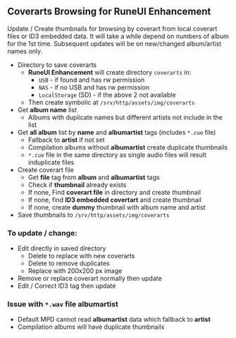 ## Coverarts Browsing for RuneUI Enhancement

Update / Create thumbnails for browsing by coverart from local coverart files or ID3 embedded data. It will take a while depend on numbers of album for the 1st time. Subsequent updates will be on new/changed album/artist names only.
- Directory to save coverarts
	- **RuneUI Enhancement** will create directory `coverarts` in:
		- `USB` - if found and has rw permission
		- `NAS` - if no USB and has rw permission
		- `LocalStorage` (SD) - if the above 2 not available
	- Then create symbolic at `/srv/http/assets/img/coverarts`
- Get **album name** list
	- Albums with duplicate names but different artists not include in the list
- Get **all album** list by **name** and **albumartist** tags (includes `*.cue` file)
	- Fallback to **artist** if not set
	- Compilation albums without **albumartist** create duplicate thumbnails
	- `*.cue` file in the same directory as single audio files will result induplicate files
- Create coverart file
	- Get **file** tag from **album** and **albumartist** tags
	- Check if **thumbnail** already exists
	- If none, Find **coverart file** in directory and create thumbnail
	- If none, find **ID3 embedded covertart** and create thumbnail
	- If none, create **dummy** thumbnail with album name and artist
- Save thumbnails to `/srv/http/assets/img/coverarts`

### To update / change:
- Edit directly in saved directory
	- Delete to replace with new coverarts
	- Delete to remove duplicates
	- Replace with 200x200 px image
- Remove or replace coverart normally then update
- Edit / Correct ID3 tag then update

### Issue with `*.wav` file albumartist
- Default MPD cannot read **albumartist** data which fallback to **artist**
- Compilation albums will have duplicate thumbnails
